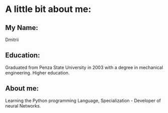 # __A little bit about me:__
## __My Name:__ 
Dmitrii
## __Education:__
Graduated from Penza State University in 2003 with a degree in mechanical engineering. Higher education.
## About me:
Learning the Python programming Language, Specialization - Developer of neural Networks.

